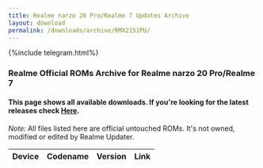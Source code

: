 ```yaml
---
title: Realme narzo 20 Pro/Realme 7 Updates Archive
layout: download
permalink: /downloads/archive/RMX2151PU/
---
```


{%include telegram.html%}

<div class="col-12 mx-auto">
    <h3 class="title bg-light p-2 rounded">Realme Official ROMs Archive for Realme narzo 20 Pro/Realme 7</h3>
    <h4>This page shows all available downloads. If you're looking for the latest releases check
        <a href="/downloads/latest/RMX2151PU/">Here</a>.</h4>
    <p><i>Note: </i>All files listed here are official untouched ROMs.
        It's not owned, modified or edited by Realme Updater.</p>
    <div class="table-responsive-md" id="table-wrapper">
        <table id="downloads" class="display dt-responsive compact table table-striped table-hover table-sm">
            <thead class="thead-dark">
                <tr>
                    <th>Device</th>
                    <th>Codename</th>
                    <th>Version</th>
                    <th>Link</th>
                </tr>
            </thead>
            <script>loadArchive("RMX2151PU")</script>
        </table>
    </div>
</div>